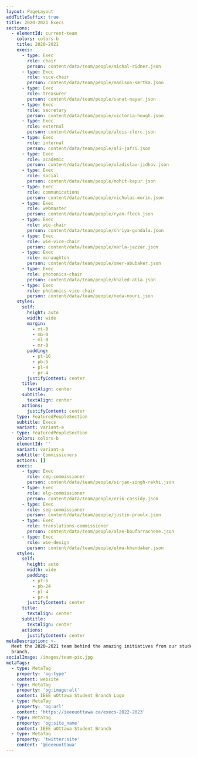 ```yaml
---
layout: PageLayout
addTitleSuffix: true
title: 2020-2021 Execs
sections:
  - elementId: current-team
    colors: colors-b
    title: 2020-2021
    execs:
      - type: Exec
        role: chair
        person: content/data/team/people/michal-ridner.json
      - type: Exec
        role: vice-chair
        person: content/data/team/people/madison-smrtka.json
      - type: Exec
        role: treasurer
        person: content/data/team/people/sanat-nayar.json
      - type: Exec
        role: secretary
        person: content/data/team/people/victoria-hough.json
      - type: Exec
        role: external
        person: content/data/team/people/alois-clerc.json
      - type: Exec
        role: internal
        person: content/data/team/people/ali-jafri.json
      - type: Exec
        role: academic
        person: content/data/team/people/vladislav-jidkov.json
      - type: Exec
        role: social
        person: content/data/team/people/mohit-kapur.json
      - type: Exec
        role: communications
        person: content/data/team/people/nicholas-morin.json
      - type: Exec
        role: webmaster
        person: content/data/team/people/ryan-fleck.json
      - type: Exec
        role: wie-chair
        person: content/data/team/people/shriya-gundala.json
      - type: Exec
        role: wie-vice-chair
        person: content/data/team/people/marla-jazzar.json
      - type: Exec
        role: mcnaughton
        person: content/data/team/people/omer-abubaker.json
      - type: Exec
        role: photonics-chair
        person: content/data/team/people/khaled-atia.json
      - type: Exec
        role: photonics-vice-chair
        person: content/data/team/people/neda-nouri.json
    styles:
      self:
        height: auto
        width: wide
        margin:
          - mt-0
          - mb-0
          - ml-0
          - mr-0
        padding:
          - pt-16
          - pb-5
          - pl-4
          - pr-4
        justifyContent: center
      title:
        textAlign: center
      subtitle:
        textAlign: center
      actions:
        justifyContent: center
    type: FeaturedPeopleSection
    subtitle: Execs
    variant: variant-a
  - type: FeaturedPeopleSection
    colors: colors-b
    elementId: ''
    variant: variant-a
    subtitle: Commissioners
    actions: []
    execs:
      - type: Exec
        role: ceg-commissioner
        person: content/data/team/people/sirjan-singh-rekhi.json
      - type: Exec
        role: elg-commissioner
        person: content/data/team/people/erik-cassidy.json
      - type: Exec
        role: seg-commissioner
        person: content/data/team/people/justin-proulx.json
      - type: Exec
        role: translations-commissioner
        person: content/data/team/people/alae-boufarrachene.json
      - type: Exec
        role: wie-design
        person: content/data/team/people/elma-khandaker.json
    styles:
      self:
        height: auto
        width: wide
        padding:
          - pt-5
          - pb-24
          - pl-4
          - pr-4
        justifyContent: center
      title:
        textAlign: center
      subtitle:
        textAlign: center
      actions:
        justifyContent: center
metaDescription: >-
  Meet the 2020-2021 team behind the amazing initiatives from our student
  branch.
socialImage: /images/team-pic.jpg
metaTags:
  - type: MetaTag
    property: 'og:type'
    content: website
  - type: MetaTag
    property: 'og:image:alt'
    content: IEEE uOttawa Student Branch Logo
  - type: MetaTag
    property: 'og:url'
    content: 'https://ieeeuottawa.ca/execs-2022-2023'
  - type: MetaTag
    property: 'og:site_name'
    content: IEEE uOttawa Student Branch
  - type: MetaTag
    property: 'twitter:site'
    content: '@ieeeuottawa'
---
```

